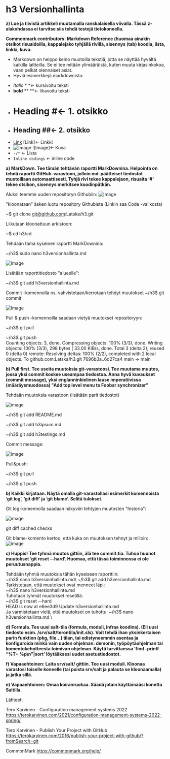 # h3 Versionhallinta

 **z) Lue ja tiivistä artikkeli muutamalla ranskalaisella viivalla. Tässä z-alakohdassa ei tarvitse siis tehdä testejä tietokoneella.**
 
 **Commonmark contributors: Markdown Reference (huomaa ainakin otsikot risuaidoilla, kappalejako tyhjällä rivillä, sisennys (tab) koodia, lista, linkki, kuva.**
 
 * Markdown on helppo keino muotoilla tekstiä, jotta se näyttää hyvältä kaikilla laitteilla. Se ei tee mitään ylimääräistä, kuten muuta kirjasinkokoa, vaan pelkät olennaiset asiat.
 * Hyviä esimerkkejä markdownista:
 - *Italic* * *<- kursivoitu teksti
 - **bold** ** **<- lihavoitu teksti
 - # Heading #<- 1. otsikko
 - ## Heading ##<- 2. otsikko
 - [Link](http://google.com) [Link]<- Linkki
 - ![Image](https://commonmark.org/help/images/favicon.png) ![Image]<- Kuva
 - `-/*` <- Lista
 - `Inline codings` <- inline code 

 
 


**a) MarkDown. Tee tämän tehtävän raportti MarkDownina. Helpointa on tehdä raportti GitHub-varastoon, jolloin md-päätteiset tiedostot muotoillaan automaattisesti. Tyhjä rivi tekee kappalejaon, risuaita ‘#’ tekee otsikon, sisennys merkitsee koodinpätkän.**

Aluksi teemme uuden repositoryn Githubiin:
![Image](https://i.imgur.com/MOCU1VN.png)

"kloonataan" äsken luotu repository Githubista (Linkin saa Code -valikosta)

~$ git clone git@github.com:Latska/h3.git

Liikutaan kloonattuun arkistoon:

~$ cd h3/cd 

Tehdään tämä kyseinen raportti MarkDownina:

~/h3$ sudo nano h3versionhallinta.md 

![Image](https://i.imgur.com/eLLkIN1.png)

Lisätään raporttitiedosto "alueelle":

~/h3$ git add h3versionhallinta.md 

Commit -komennolla ns. vahvistetaan/kerrotaan tehdyt muutokset
~/h3$ git commit

![Image](https://i.imgur.com/3tsCYpD.png)

Pull & push -komennoilla saadaan vietyä muutokset repositoryyn:

~/h3$ git pull

~/h3$ git push\
Counting objects: 3, done.
Compressing objects: 100% (3/3), done.
Writing objects: 100% (3/3), 298 bytes | 33.00 KiB/s, done.
Total 3 (delta 2), reused 0 (delta 0)
remote: Resolving deltas: 100% (2/2), completed with 2 local objects.
To github.com:Latska/h3.git
   7696b3a..6d27ca4  main -> main



**b) Pull first. Tee useita muutoksia git-varastoosi. Tee muutama muutos, jossa yksi commit koskee useampaa tiedostoa. Anna hyvä kuvaukset (commit message), yksi englanninkielinen lause imperatiivissa (määräysmuodossa) "Add top level menu to Foobar synchronizer"**

Tehdään muutoksia varastoon (lisätään parit tiedostot) 

![image](https://user-images.githubusercontent.com/103587811/164225585-a3e9432f-8be7-4657-bcf5-6ba5d7de3672.png)

~/h3$ git add README.md 

~/h3$ git add h3ipsum.md 

~/h3$ git add h3testings.md 


Commit message:

![image](https://user-images.githubusercontent.com/103587811/164225842-b8470efb-a07f-4034-aa60-642e0c2bf025.png)

Pull&push:

~/h3$ git pull

~/h3$ git push


**b) Kaikki kirjataan. Näytä omalla git-varastollasi esimerkit komennoista ‘git log’, ‘git diff’ ja ‘git blame’. Selitä tulokset.**

Git log-komennolla saadaan näkyviin tehtyjen muutosten "historia":

![image](https://user-images.githubusercontent.com/103587811/164227184-2af853b2-e72e-4c1a-8b00-670212ecfad2.png)

git diff cached checks

Git blame-komento kertoo, että kuka on muutoksen tehnyt ja milloin:
![image](https://user-images.githubusercontent.com/103587811/164229473-0f322641-dac9-48cc-b68d-5968a5fa09fc.png)





**c) Huppis! Tee tyhmä muutos gittiin, älä tee commit:tia. Tuhoa huonot muutokset ‘git reset --hard’. Huomaa, että tässä toiminnossa ei ole peruutusnappia.**

Tehdään tyhmiä muutoksia tähän kyseiseen raporttiin:\
~/h3$ nano h3versionhallinta.md\ 
~/h3$ git add h3versionhallinta.md\
Tarkistetaan, että muutokset ovat menneet läpi:\
~/h3$ nano h3versionhallinta.md\
Tuhotaan tyhmät muutokset resetillä:\
~/h3$ git reset --hard\
HEAD is now at e6ee3d9 Update h3versionhallinta.md\
Ja varmistetaan vielä, että muutokset on tuhottu:
~/h3$ nano h3versionhallinta.md \


**d) Formula. Tee uusi salt-tila (formula, moduli, infraa koodina). (Eli uusi tiedosto esim. /srv/salt/terontila/init.sls). Voit tehdä ihan yksinkertaisen parin funktion (pkg, file...) tilan, tai edistyneemmin asentaa ja konfiguroida minkä vain uuden ohjelman: demonin, työpöytäohjelman tai komentokehotteesta toimivan ohjelman. Käytä tarvittaessa ‘find -printf “%T+ %p\n”|sort’ löytääksesi uudet asetustiedostot.**

**f) Vapaaehtoinen: Laita srv/salt/ gittiin. Tee uusi moduli. Kloonaa varastosi toiselle koneelle (tai poista srv/salt ja palauta se kloonaamalla) ja jatka sillä.**

**e) Vapaaehtoinen: Omaa koiranruokaa. Säädä jotain käyttämääsi konetta Saltilla.**


Lähteet:

Tero Karvinen - Configuration management systems 2022
https://terokarvinen.com/2021/configuration-management-systems-2022-spring/

Tero Karvinen - Publish Your Project with GitHub
https://terokarvinen.com/2016/publish-your-project-with-github/?fromSearch=git

CommonMark
https://commonmark.org/help/
